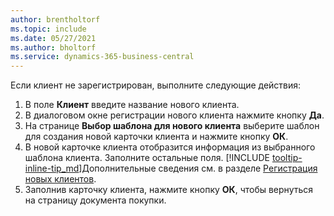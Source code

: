 ```yaml
---
author: brentholtorf
ms.topic: include
ms.date: 05/27/2021
ms.author: bholtorf
ms.service: dynamics-365-business-central
---
```


Если клиент не зарегистрирован, выполните следующие действия:

1. В поле **Клиент** введите название нового клиента.
2. В диалоговом окне регистрации нового клиента нажмите кнопку **Да**.
3. На странице **Выбор шаблона для нового клиента** выберите шаблон для создания новой карточки клиента и нажмите кнопку **ОК**.
4. В новой карточке клиента отобразится информация из выбранного шаблона клиента. Заполните остальные поля. [!INCLUDE [tooltip-inline-tip_md](tooltip-inline-tip_md.md)]Дополнительные сведения см. в разделе [Регистрация новых клиентов](../sales-how-register-new-customers.md).  
5. Заполнив карточку клиента, нажмите кнопку **ОК**, чтобы вернуться на страницу документа покупки.
